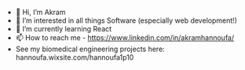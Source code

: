 - 👋 Hi, I’m Akram
- 👀 I’m interested in all things Software (especially web development!)
- 🌱 I’m currently learning React 
- 📫 How to reach me - https://www.linkedin.com/in/akramhannoufa/
- See my biomedical engineering projects here: hannoufa.wixsite.com/hannoufa1p10

<!---
ak-hannou/ak-hannou is a ✨ special ✨ repository because its `README.md` (this file) appears on your GitHub profile.
You can click the Preview link to take a look at your changes.
--->

